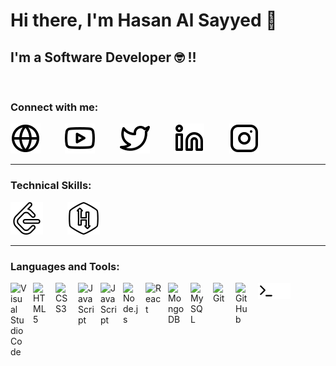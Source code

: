 # Hi there, I'm Hasan Al Sayyed 👋 


## I'm a Software Developer 🤓 !!

<br />

### Connect with me:

[![website](./img/globe-light.svg)](https://hasan-alsayyed.netlify.app/)
&nbsp;&nbsp;  &nbsp;&nbsp;  &nbsp;&nbsp;
[![youtube](./img/youtube-light.svg)](https://www.youtube.com/channel/UCCEFgoaAKr3XVUiz_kKp1EQ)
&nbsp;&nbsp;  &nbsp;&nbsp;  &nbsp;&nbsp;
[![twitter](./img/twitter-light.svg)](https://twitter.com/Hasan__961)
&nbsp;&nbsp;  &nbsp;&nbsp;  &nbsp;&nbsp;
[![linkedin](./img/linkedin-light.svg)](https://www.linkedin.com/in/hasan-al-sayyed/)
&nbsp;&nbsp;  &nbsp;&nbsp;  &nbsp;&nbsp;
[![instagram](./img/instagram-light.svg)](https://www.instagram.com/hasan_alsayyed/)

---

### Technical Skills:

[![](./img/leetcode.svg)](https://leetcode.com/hasanalsayyed651998/)
&nbsp;&nbsp;  &nbsp;&nbsp;  &nbsp;&nbsp;
[![](./img/hackerrank.svg)](https://www.hackerrank.com/hasanlasayyed651)



---

### Languages and Tools:

<img align="left" alt="Visual Studio Code" width="26px" src="https://cdn.jsdelivr.net/gh/devicons/devicon/icons/vscode/vscode-original.svg" style="padding-right:10px;" />
<img align="left" alt="HTML5" width="26px" src="https://cdn.jsdelivr.net/gh/devicons/devicon/icons/html5/html5-original.svg" style="padding-right:10px;" />
<img align="left" alt="CSS3" width="26px" src="https://cdn.jsdelivr.net/gh/devicons/devicon/icons/css3/css3-original.svg" style="padding-right:10px;" />
<img align="left" alt="JavaScript" width="26px" src="https://cdn.jsdelivr.net/gh/devicons/devicon/icons/javascript/javascript-original.svg" style="padding-right:10px;" />
<img align="left" alt="JavaScript" width="26px" src="https://cdn.jsdelivr.net/gh/devicons/devicon/icons/java/java-original.svg" style="padding-right:10px;" />
<img align="left" alt="Node.js" width="26px" src="https://cdn.jsdelivr.net/gh/devicons/devicon/icons/nodejs/nodejs-original.svg" style="padding-right:10px;" />
<img align="left" alt="React" width="26px" src="https://cdn.jsdelivr.net/gh/devicons/devicon/icons/react/react-original.svg" style="padding-right:10px;" />

<img align="left" alt="MongoDB" width="26px" src="https://cdn.jsdelivr.net/gh/devicons/devicon/icons/mongodb/mongodb-original.svg" style="padding-right:10px;" />
<img align="left" alt="MySQL" width="26px" src="https://cdn.jsdelivr.net/gh/devicons/devicon/icons/mysql/mysql-original.svg" style="padding-right:10px;" />
<img align="left" alt="Git" width="26px" src="https://cdn.jsdelivr.net/gh/devicons/devicon/icons/git/git-original.svg" style="padding-right:10px;" />

<img align="left" alt="GitHub" width="26px" src="https://user-images.githubusercontent.com/3369400/139448065-39a229ba-4b06-434b-bc67-616e2ed80c8f.png" style="padding-right:10px;" />
<img align="left" alt="Terminal" width="26px" src="./img/terminal-light.svg" />
<img align="left" alt="Terminal" width="26px" src="./img/terminal-dark.svg" />



[website]: https://hasan-alsayyed.netlify.app/
[twitter]: https://twitter.com/Hasan__961
[youtube]: https://www.youtube.com/channel/UCCEFgoaAKr3XVUiz_kKp1EQ
[instagram]: https://www.instagram.com/hasan_alsayyed/
[linkedin]: https://www.linkedin.com/in/hasan-al-sayyed/

